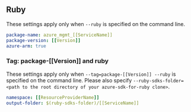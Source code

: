 ## Ruby

These settings apply only when `--ruby` is specified on the command line.

```yaml
package-name: azure_mgmt_[[ServiceName]]
package-version: [[Version]]
azure-arm: true
```

### Tag: package-[[Version]] and ruby

These settings apply only when `--tag=package-[[Version]] --ruby` is specified on the command line.
Please also specify `--ruby-sdks-folder=<path to the root directory of your azure-sdk-for-ruby clone>`.

```yaml $(tag) == 'package-[[Version]]' && $(ruby)
namespace: [[ResourceProviderName]]
output-folder: $(ruby-sdks-folder)/[[ServiceName]]
```
